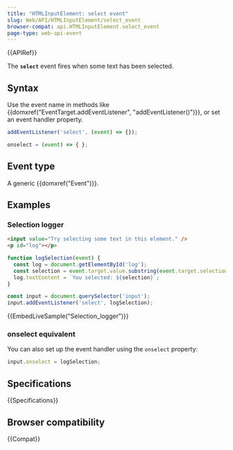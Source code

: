```yaml
---
title: "HTMLInputElement: select event"
slug: Web/API/HTMLInputElement/select_event
browser-compat: api.HTMLInputElement.select_event
page-type: web-api-event
---
```


{{APIRef}}

The **`select`** event fires when some text has been selected.

## Syntax

Use the event name in methods like {{domxref("EventTarget.addEventListener", "addEventListener()")}}, or set an event handler property.

```js
addEventListener('select', (event) => {});

onselect = (event) => { };
```

## Event type

A generic {{domxref("Event")}}.

## Examples

### Selection logger

```html
<input value="Try selecting some text in this element." />
<p id="log"></p>
```

```js
function logSelection(event) {
  const log = document.getElementById('log');
  const selection = event.target.value.substring(event.target.selectionStart, event.target.selectionEnd);
  log.textContent = `You selected: ${selection}`;
}

const input = document.querySelector('input');
input.addEventListener('select', logSelection);
```

{{EmbedLiveSample("Selection_logger")}}

### onselect equivalent

You can also set up the event handler using the `onselect` property:

```js
input.onselect = logSelection;
```

## Specifications

{{Specifications}}

## Browser compatibility

{{Compat}}

